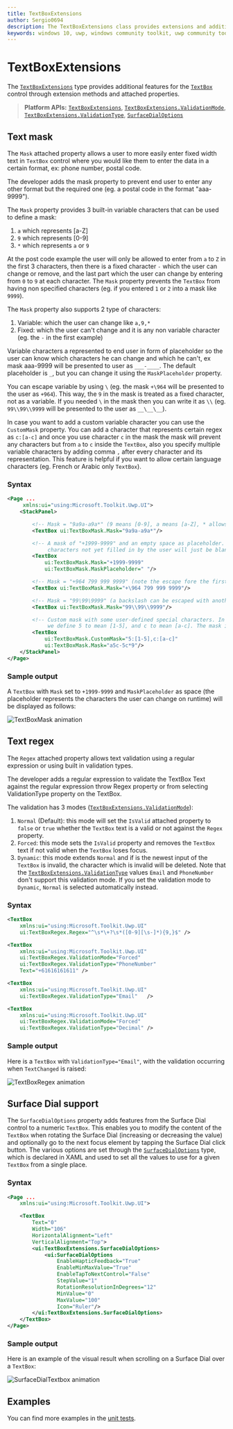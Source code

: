 ```yaml
---
title: TextBoxExtensions
author: Sergio0694
description: The TextBoxExtensions class provides extensions and additional functionality for the TextBox control.
keywords: windows 10, uwp, windows community toolkit, uwp community toolkit, uwp toolkit, TextBoxMask, XAML
---
```


# TextBoxExtensions

The [`TextBoxExtensions`](https://docs.microsoft.com/dotnet/api/microsoft.toolkit.uwp.ui.TextBoxExtensions) type provides additional features for the [`TextBox`](https://docs.microsoft.com/uwp/api/windows.ui.xaml.controls.textbox) control through extension methods and attached properties.

> **Platform APIs:** [`TextBoxExtensions`](https://docs.microsoft.com/dotnet/api/microsoft.toolkit.uwp.ui.TextBoxExtensions), [`TextBoxExtensions.ValidationMode`](https://docs.microsoft.com/dotnet/api/microsoft.toolkit.uwp.ui.TextBoxExtensions.ValidationMode), [`TextBoxExtensions.ValidationType`](https://docs.microsoft.com/dotnet/api/microsoft.toolkit.uwp.ui.TextBoxExtensions.ValidationType), [`SurfaceDialOptions`](https://docs.microsoft.com/dotnet/api/microsoft.toolkit.uwp.ui.SurfaceDialOptions)

## Text mask

The `Mask` attached property allows a user to more easily enter fixed width text in `TextBox` control where you would like them to enter the data in a certain format, ex: phone number, postal code.

The developer adds the mask property to prevent end user to enter any other format but the required one (eg. a postal code in the format "aaa-9999").

The `Mask` property provides 3 built-in variable characters that can be used to define a mask:

1) `a` which represents [a-Z]
2) `9` which represents [0-9]
3) `*` which represents `a` or `9`

At the post code example the user will only be allowed to enter from `a` to `Z` in the first 3 characters, then there is a fixed character `-` which the user can change or remove, and the last part which the user can change by entering from `0` to `9` at each character. The `Mask` property prevents the `TextBox` from having non specified characters (eg. if you entered `1` or `2` into a mask like `9999`).

The `Mask` property also supports 2 type of characters:

1) Variable: which the user can change like `a,9,*`
2) Fixed: which the user can't change and it is any non variable character (eg. the `-` in the first example)

Variable characters a represented to end user in form of placeholder so the user can know which characters he can change and which he can't, ex mask aaa-9999 will be presented to user as `___-____`. The default placeholder is `_`, but you can change it using the `MaskPlaceholder` property.

You can escape variable by using `\` (eg. the mask `+\964` will be presented to the user as `+964`). This way, the `9` in the mask is treated as a fixed character, not as a variable. If you needed `\` in the mask then you can write it as `\\` (eg. `99\\99\\9999` will be presented to the user as `__\__\__`).

In case you want to add a custom variable character you can use the `CustomMask` property. You can add a character that represents certain regex as `c:[a-c]` and once you use character `c` in the mask the mask will prevent any characters but from `a` to `c` inside the `TextBox`, also you specify multiple variable characters by adding comma `,` after every character and its representation. This feature is helpful if you want to allow certain language characters (eg. French or Arabic only `TextBox`).

### Syntax

```xml
<Page ...
     xmlns:ui="using:Microsoft.Toolkit.Uwp.UI">
    <StackPanel>

        <!-- Mask = "9a9a-a9a*" (9 means [0-9], a means [a-Z], * allows both)-->
        <TextBox ui:TextBoxMask.Mask="9a9a-a9a*"/>

        <!-- A mask of "+1999-9999" and an empty space as placeholder. That is,
             characters not yet filled in by the user will just be blank spaces. -->
        <TextBox
            ui:TextBoxMask.Mask="+1999-9999"
            ui:TextBoxMask.MaskPlaceholder=" "/>

        <!-- Mask = "+964 799 999 9999" (note the escape fore the first 9) -->
        <TextBox ui:TextBoxMask.Mask="+\964 799 999 9999"/>

        <!-- Mask = "99\99\9999" (a backslash can be escaped with another backslash) -->
        <TextBox ui:TextBoxMask.Mask="99\\99\\9999"/>

        <!-- Custom mask with some user-defined special characters. In this case,
             we define 5 to mean [1-5], and c to mean [a-c]. The mask is "a5c-5c*9" -->
        <TextBox
            ui:TextBoxMask.CustomMask="5:[1-5],c:[a-c]"
            ui:TextBoxMask.Mask="a5c-5c*9"/>
    </StackPanel>
</Page>
```

### Sample output

A `TextBox` with `Mask` set to `+1999-9999` and `MaskPlaceholder` as space (the placeholder represents the characters the user can change on runtime) will be displayed as follows:

![TextBoxMask animation](../resources/images/Extensions/TextBoxMask.gif)

## Text regex

The `Regex` attached property allows text validation using a regular expression or using built in validation types.

The developer adds a regular expression to validate the TextBox Text against the regular expression throw Regex property or from selecting ValidationType property on the TextBox.

The validation has 3 modes ([`TextBoxExtensions.ValidationMode`](https://docs.microsoft.com/dotnet/api/microsoft.toolkit.uwp.ui.TextBoxExtensions.ValidationMode)):

1) `Normal` (Default): this mode will set the `IsValid` attached property to `false` or `true` whether the `TextBox` text is a valid or not against the `Regex` property.
2) `Forced`: this mode sets the `IsValid` property and removes the `TextBox` text if not valid when the `TextBox` loses focus. 
3) `Dynamic`: this mode extends `Normal` and if is the newest input of the `TextBox` is invalid, the character which is invalid will be deleted. Note that the [`TextBoxExtensions.ValidationType`](https://docs.microsoft.com/dotnet/api/microsoft.toolkit.uwp.ui.TextBoxExtensions.ValidationType) values `Email` and `PhoneNumber` don't support this validation mode. If you set the validation mode to `Dynamic`, `Normal` is selected automatically instead.

### Syntax

```xml
<TextBox
    xmlns:ui="using:Microsoft.Toolkit.Uwp.UI"
    ui:TextBoxRegex.Regex="^\s*\+?\s*([0-9][\s-]*){9,}$" />

<TextBox
    xmlns:ui="using:Microsoft.Toolkit.Uwp.UI"
    ui:TextBoxRegex.ValidationMode="Forced"
    ui:TextBoxRegex.ValidationType="PhoneNumber"
    Text="+61616161611" />

<TextBox
    xmlns:ui="using:Microsoft.Toolkit.Uwp.UI"
    ui:TextBoxRegex.ValidationType="Email"   />

<TextBox
    xmlns:ui="using:Microsoft.Toolkit.Uwp.UI"
    ui:TextBoxRegex.ValidationMode="Forced"
    ui:TextBoxRegex.ValidationType="Decimal" />
```

### Sample output

Here is a `TextBox` with `ValidationType="Email"`, with the validation occurring when `TextChanged` is raised:

![TextBoxRegex animation](../resources/images/Extensions/TextBoxRegex.gif)

## Surface Dial support

The `SurfaceDialOptions` property adds features from the Surface Dial control to a numeric `TextBox`. This enables you to modify the content of the `TextBox` when rotating the Surface Dial (increasing or decreasing the value) and optionally go to the next focus element by tapping the Surface Dial click button. The various options are set through the [`SurfaceDialOptions`](https://docs.microsoft.com/dotnet/api/microsoft.toolkit.uwp.ui.SurfaceDialOptions) type, which is declared in XAML and used to set all the values to use for a given `TextBox` from a single place.

### Syntax

```xml
<Page ...
    xmlns:ui="using:Microsoft.Toolkit.Uwp.UI">

    <TextBox
        Text="0"
        Width="106"
        HorizontalAlignment="Left"
        VerticalAlignment="Top">
        <ui:TextBoxExtensions.SurfaceDialOptions>
            <ui:SurfaceDialOptions
                EnableHapticFeedback="True"
                EnableMinMaxValue="True"
                EnableTapToNextControl="False"
                StepValue="1"
                RotationResolutionInDegrees="12"
                MinValue="0"
                MaxValue="100"
                Icon="Ruler"/>
        </ui:TextBoxExtensions.SurfaceDialOptions>
    </TextBox>
</Page>
```

### Sample output

Here is an example of the visual result when scrolling on a Surface Dial over a `TextBox`:

![SurfaceDialTextbox animation](../resources/images/Extensions/SurfaceDialTextbox.gif)

## Examples

You can find more examples in the [unit tests](https://github.com/windows-toolkit/WindowsCommunityToolkit/tree/master/UnitTests).